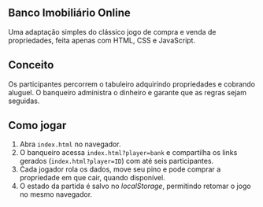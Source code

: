 ## Banco Imobiliário Online

Uma adaptação simples do clássico jogo de compra e venda de propriedades, feita apenas com HTML, CSS e JavaScript.

## Conceito

Os participantes percorrem o tabuleiro adquirindo propriedades e cobrando aluguel. O banqueiro administra o dinheiro e garante que as regras sejam seguidas.

## Como jogar

1. Abra `index.html` no navegador.
2. O banqueiro acessa `index.html?player=bank` e compartilha os links gerados (`index.html?player=ID`) com até seis participantes.
3. Cada jogador rola os dados, move seu pino e pode comprar a propriedade em que cair, quando disponível.
4. O estado da partida é salvo no *localStorage*, permitindo retomar o jogo no mesmo navegador.
